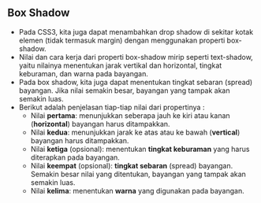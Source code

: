 ## Box Shadow

- Pada CSS3, kita juga dapat menambahkan drop shadow di sekitar kotak elemen (tidak termasuk margin) dengan menggunakan properti box-shadow.
- Nilai dan cara kerja dari properti box-shadow mirip seperti text-shadow, yaitu nilainya menentukan jarak vertikal dan horizontal, tingkat keburaman, dan warna pada bayangan.
- Pada box shadow, kita juga dapat menentukan tingkat sebaran (spread) bayangan. Jika nilai semakin besar, bayangan yang tampak akan semakin luas.
- Berikut adalah penjelasan tiap-tiap nilai dari propertinya :
  - Nilai **pertama**: menunjukkan seberapa jauh ke kiri atau kanan (**horizontal**) bayangan harus ditampakkan.
  - Nilai **kedua**: menunjukkan jarak ke atas atau ke bawah (**vertical**) bayangan harus ditampakkan.
  - Nilai **ketiga** (opsional): menentukan **tingkat keburaman** yang harus diterapkan pada bayangan.
  - Nilai **keempat** (opsional): **tingkat sebaran** (spread) bayangan. Semakin besar nilai yang ditentukan, bayangan yang tampak akan semakin luas.
  - Nilai **kelima**: menentukan **warna** yang digunakan pada bayangan.
